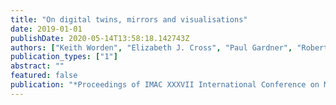 ```yaml
---
title: "On digital twins, mirrors and visualisations"
date: 2019-01-01
publishDate: 2020-05-14T13:58:18.142743Z
authors: ["Keith Worden", "Elizabeth J. Cross", "Paul Gardner", "Robert J. Barthorpe", "David J. Wagg"]
publication_types: ["1"]
abstract: ""
featured: false
publication: "*Proceedings of IMAC XXXVII International Conference on Modal Analysis*"
---
```



